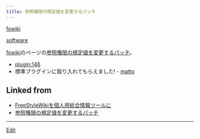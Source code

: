 ```yaml
---
title: 参照権限の規定値を変更するパッチ
---
```

[fswiki](/fswiki)



[software](/software)



[fswiki](/fswiki)のページの[参照権限の規定値を変更するパッチ](/参照権限の規定値を変更するパッチ)。

* [plugin:146](plugin:146)
* 標準プラグインに取り入れてもらえました! - [matto](/matto) 




## Linked from

* [FreeStyleWikiを個人用総合情報ツールに](/FreeStyleWikiを個人用総合情報ツールに)
* [参照権限の規定値を変更するパッチ](/参照権限の規定値を変更するパッチ)


----
[Edit](https://github.com/vitroid/vitroid.github.io/edit/master/MD/参照権限の規定値を変更するパッチ.md)
